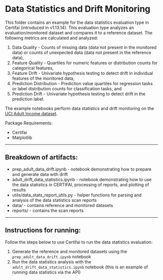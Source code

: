 # Data Statistics and Drift Monitoring 

This folder contains an example for the data statistics evaluation type in Certifai (introduced in v1.13.14). This evaluation type analyzes an evaluation/monitored dataset and compares it to a reference dataset. The following metrics are calculated and analyzed:

1. Data Quality - Counts of missing data (data not present in the monitored data) or counts of unexpected data (data not present in the reference data),
2. Feature Quality - Quartiles for numeric features or distribution counts for categorical features,
3. Feature Drift - Univariate hypothesis testing to detect drift in individual features of the monitored data,
4. Prediction Distribution - Prediction value quartiles for regression tasks or label distribution counts for classification tasks, and
5. Prediction Drift - Univariate hypothesis testing to detect drift in the prediction label.

The example notebooks perform data statistics and drift monitoring on the [UCI Adult Income dataset](https://archive.ics.uci.edu/ml/datasets/Adult).

Package Requirements:
* Certifai
* Matplotlib

----
## Breakdown of artifacts:
* prep_adult_data_drift.ipynb - notebook demonstrating how to prepare and generate data with drift
* adult_drift_data_statistics.ipynb - notebook demonstrating how to use the data statistics in CERTIFAI, processing of reports, and plotting of results
* utils/data_stats_report_utils.py - helper functions for parsing and analysis of the data statistics scan reports
* data/ - contains reference and monitored datasets
* reports/ - contains the scan reports

----
## Instructions for running:

Follow the steps below to use Certifai to run the data statistics evaluation:

1. Generate the reference and monitored datasets using the `prep_adult_data_drift.ipynb` notebook
2. Run the data statistics analysis with the `adult_drift_data_statistics.ipynb` notebook (this is an example of running data statistics via the API)
